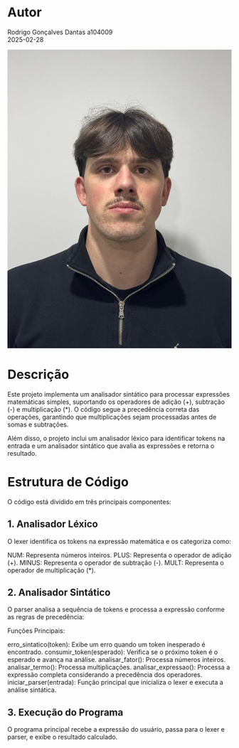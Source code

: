 # Autor
Rodrigo Gonçalves Dantas  a104009  
2025-02-28

![Autor](https://github.com/Rodrigodantas04/PL2025-A104009/blob/main/TP1/WhatsApp%20Image%202025-02-13%20at%2022.13.00.jpeg)

# Descrição
Este projeto implementa um analisador sintático para processar expressões matemáticas simples, suportando os operadores de adição (+), subtração (-) e multiplicação (*). O código segue a precedência correta das operações, garantindo que multiplicações sejam processadas antes de somas e subtrações.

Além disso, o projeto inclui um analisador léxico para identificar tokens na entrada e um analisador sintático que avalia as expressões e retorna o resultado.

# Estrutura de Código
O código está dividido em três principais componentes:

## 1. Analisador Léxico 

O lexer identifica os tokens na expressão matemática e os categoriza como:

NUM: Representa números inteiros.
PLUS: Representa o operador de adição (+).
MINUS: Representa o operador de subtração (-).
MULT: Representa o operador de multiplicação (*).

## 2. Analisador Sintático 

O parser analisa a sequência de tokens e processa a expressão conforme as regras de precedência:

Funções Principais:

erro_sintatico(token): Exibe um erro quando um token inesperado é encontrado.
consumir_token(esperado): Verifica se o próximo token é o esperado e avança na análise.
analisar_fator(): Processa números inteiros.
analisar_termo(): Processa multiplicações.
analisar_expressao(): Processa a expressão completa considerando a precedência dos operadores.
iniciar_parser(entrada): Função principal que inicializa o lexer e executa a análise sintática.

## 3. Execução do Programa

O programa principal recebe a expressão do usuário, passa para o lexer e parser, e exibe o resultado calculado.
